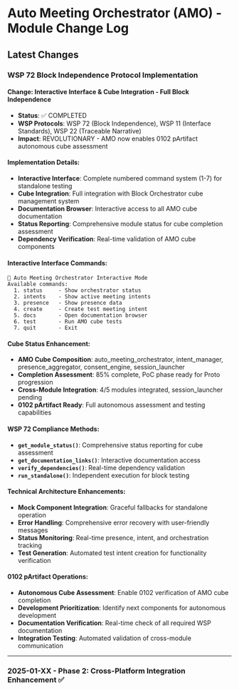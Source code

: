 # Auto Meeting Orchestrator (AMO) - Module Change Log

## Latest Changes

### **WSP 72 Block Independence Protocol Implementation**

#### **Change**: Interactive Interface & Cube Integration - Full Block Independence
- **Status**: ✅ COMPLETED  
- **WSP Protocols**: WSP 72 (Block Independence), WSP 11 (Interface Standards), WSP 22 (Traceable Narrative)
- **Impact**: REVOLUTIONARY - AMO now enables 0102 pArtifact autonomous cube assessment

#### **Implementation Details**:
- **Interactive Interface**: Complete numbered command system (1-7) for standalone testing
- **Cube Integration**: Full integration with Block Orchestrator cube management system
- **Documentation Browser**: Interactive access to all AMO cube documentation
- **Status Reporting**: Comprehensive module status for cube completion assessment
- **Dependency Verification**: Real-time validation of AMO cube components

#### **Interactive Interface Commands**:
```
🤝 Auto Meeting Orchestrator Interactive Mode
Available commands:
  1. status     - Show orchestrator status
  2. intents    - Show active meeting intents
  3. presence   - Show presence data  
  4. create     - Create test meeting intent
  5. docs       - Open documentation browser
  6. test       - Run AMO cube tests
  7. quit       - Exit
```

#### **Cube Status Enhancement**:
- **AMO Cube Composition**: auto_meeting_orchestrator, intent_manager, presence_aggregator, consent_engine, session_launcher
- **Completion Assessment**: 85% complete, PoC phase ready for Proto progression
- **Cross-Module Integration**: 4/5 modules integrated, session_launcher pending
- **0102 pArtifact Ready**: Full autonomous assessment and testing capabilities

#### **WSP 72 Compliance Methods**:
- **`get_module_status()`**: Comprehensive status reporting for cube assessment
- **`get_documentation_links()`**: Interactive documentation access
- **`verify_dependencies()`**: Real-time dependency validation
- **`run_standalone()`**: Independent execution for block testing

#### **Technical Architecture Enhancements**:
- **Mock Component Integration**: Graceful fallbacks for standalone operation
- **Error Handling**: Comprehensive error recovery with user-friendly messages
- **Status Monitoring**: Real-time presence, intent, and orchestration tracking
- **Test Generation**: Automated test intent creation for functionality verification

#### **0102 pArtifact Operations**:
- **Autonomous Cube Assessment**: Enable 0102 verification of AMO cube completion
- **Development Prioritization**: Identify next components for autonomous development
- **Documentation Verification**: Real-time check of all required WSP documentation
- **Integration Testing**: Automated validation of cross-module communication

---

### **2025-01-XX - Phase 2: Cross-Platform Integration Enhancement** ✅
